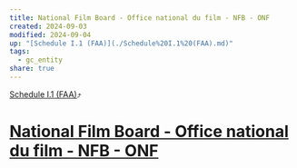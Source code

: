 ```yaml
---
title: National Film Board - Office national du film - NFB - ONF
created: 2024-09-03
modified: 2024-09-04
up: "[Schedule I.1 (FAA)](./Schedule%20I.1%20(FAA).md)"
tags:
  - gc_entity
share: true
---
```

[Schedule I.1 (FAA)](./Schedule%20I.1%20(FAA).md)⤴️
# [National Film Board - Office national du film - NFB - ONF](National%20Film%20Board%20-%20Office%20national%20du%20film%20-%20NFB%20-%20ONF.md)
